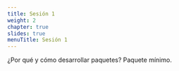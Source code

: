 ```yaml
---
title: Sesión 1
weight: 2
chapter: true
slides: true
menuTitle: Sesión 1
---
```


¿Por qué y cómo desarrollar paquetes?
Paquete mínimo.
